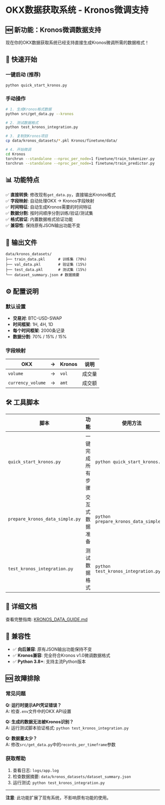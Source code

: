 # OKX数据获取系统 - Kronos微调支持

## 🆕 新功能：Kronos微调数据支持

现在你的OKX数据获取系统已经支持直接生成Kronos微调所需的数据格式！

## 🚀 快速开始

### 一键启动 (推荐)
```bash
python quick_start_kronos.py
```

### 手动操作
```bash
# 1. 生成Kronos格式数据
python src/get_data.py --kronos

# 2. 测试数据格式
python test_kronos_integration.py

# 3. 复制到Kronos项目
cp data/kronos_datasets/*.pkl Kronos/finetune/data/

# 4. 开始微调
cd Kronos
torchrun --standalone --nproc_per_node=1 finetune/train_tokenizer.py
torchrun --standalone --nproc_per_node=1 finetune/train_predictor.py
```

## 📊 功能特点

✅ **直接转换**: 修改现有`get_data.py`，直接输出Kronos格式  
✅ **字段映射**: 自动处理OKX → Kronos字段映射  
✅ **时间特征**: 自动生成Kronos需要的时间特征  
✅ **数据分割**: 按时间顺序分割训练/验证/测试集  
✅ **格式验证**: 内置数据格式验证功能  
✅ **兼容性**: 保持原有JSON输出功能不变  

## 📁 输出文件

```
data/kronos_datasets/
├── train_data.pkl      # 训练集 (70%)
├── val_data.pkl        # 验证集 (15%)
├── test_data.pkl       # 测试集 (15%)
└── dataset_summary.json # 数据摘要
```

## ⚙️ 配置说明

### 默认设置
- **交易对**: BTC-USD-SWAP
- **时间框架**: 1H, 4H, 1D
- **每个时间框架**: 2000条记录
- **数据分割**: 70% / 15% / 15%

### 字段映射
| OKX | → | Kronos | 说明 |
|-----|---|--------|------|
| `volume` | → | `vol` | 成交量 |
| `currency_volume` | → | `amt` | 成交额 |

## 🛠️ 工具脚本

| 脚本 | 功能 | 使用方法 |
|------|------|----------|
| `quick_start_kronos.py` | 一键完成所有步骤 | `python quick_start_kronos.py` |
| `prepare_kronos_data_simple.py` | 交互式数据准备 | `python prepare_kronos_data_simple.py` |
| `test_kronos_integration.py` | 测试数据格式 | `python test_kronos_integration.py` |

## 📖 详细文档

查看完整指南: [KRONOS_DATA_GUIDE.md](KRONOS_DATA_GUIDE.md)

## 🔄 兼容性

- ✅ **向后兼容**: 原有JSON输出功能保持不变
- ✅ **Kronos兼容**: 完全符合Kronos v1.0微调数据格式
- ✅ **Python 3.8+**: 支持主流Python版本

## 🆘 故障排除

### 常见问题

**Q: 运行时提示API凭证错误？**  
A: 检查`.env`文件中的OKX API设置

**Q: 生成的数据无法被Kronos识别？**  
A: 运行测试脚本验证格式: `python test_kronos_integration.py`

**Q: 数据量太少？**  
A: 修改`src/get_data.py`中的`records_per_timeframe`参数

### 获取帮助

1. 查看日志: `logs/app.log`
2. 检查数据摘要: `data/kronos_datasets/dataset_summary.json`
3. 运行测试: `python test_kronos_integration.py`

---

**注意**: 此功能扩展了现有系统，不影响原有功能的使用。
